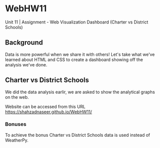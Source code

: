 # WebHW11

Unit 11 | Assignment - Web Visualization Dashboard (Charter vs District Schools)

## Background

Data is more powerful when we share it with others! Let's take what we've learned about HTML and CSS to create a dashboard showing off the analysis we've done.


## Charter vs District Schools

We did the data analysis earlir, we are asked to show the analytical graphs on the web.

Website can be accessed from this URL https://shahzadnaseer.github.io/WebHW11/

### Bonuses

To achieve the bonus Charter vs District Schools data is used instead of WeatherPy.
